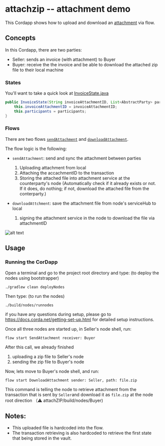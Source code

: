 # attachzip -- attachment demo

This Cordapp shows how to upload and download an [attachment](https://training.corda.net/corda-details/attachments/) via flow.


## Concepts

In this Cordapp, there are two parties:
* Seller: sends an invoice (with attachment) to Buyer
* Buyer: receive the the invoice and be able to download the attached zip file to their local machine


### States

You'll want to take a quick look at [InvoiceState.java](./contracts/src/main/java/net/corda/examples/sendfile/states/InvoiceState.java#L21)

```java
public InvoiceState(String invoiceAttachmentID, List<AbstractParty> participants) {
    this.invoiceAttachmentID = invoiceAttachmentID;
    this.participants = participants;
}
```


### Flows

There are two flows [`sendAttachment`](./workflows/src/main/java/net/corda/examples/sendfile/flows/SendAttachment.java#L47-L67) and [`downloadAttachment`](./workflows/src/main/java/net/corda/examples/sendfile/flows/DownloadAttachment.java#L47-L66).

The flow logic is the following:

* `sendAttachment`: send and sync the attachment between parties
  1. Uploading attachment from local
  2. Attaching the accachmentID to the transaction
  3. Storing the attached file into attachment service at the counterparty's node (Automatically check if it already exists or not. If it does, do nothing; if not, download the attached file from the conterparty.)

* `downloadAttchment`: save the attachment file from node's serviceHub to local
  1. signing the attachment service in the node to download the file via attachmentID

![alt text](https://github.com/corda/samples/blob/add-samples/sendfile-Attachments/graph.png)


## Usage

### Running the CorDapp

Open a terminal and go to the project root directory and type: (to deploy the nodes using bootstrapper)
```
./gradlew clean deployNodes
```
Then type: (to run the nodes)
```
./build/nodes/runnodes
```

if you have any questions during setup, please go to https://docs.corda.net/getting-set-up.html for detailed setup instructions.

Once all three nodes are started up, in Seller's node shell, run:
```
flow start SendAttachment receiver: Buyer
```
After this call, we already finished
1. uploading a zip file to Seller's node
2. sending the zip file to Buyer's node

Now, lets move to Buyer's node shell, and run:
```
flow start DownloadAttachment sender: Seller, path: file.zip
```
This command is telling the node to retrieve attachment from the transaction that is sent by `Seller`and download it as `file.zip` at the node root direction （⚠️ attachZIP/build/nodes/Buyer)



## Notes:

* This uploaded file is hardcoded into the flow.
* The transaction retrieving is also hardcoded to retrieve the first state that being stored in the vault.

